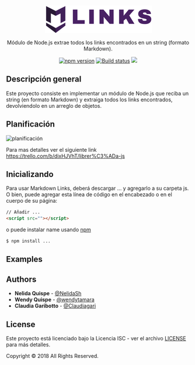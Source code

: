 <p align="center">
	<img src="demo/assets/images/logo.png">
	</img>
</p>
<p align="center">
Módulo de Node.js extrae todos los links encontrados en un string (formato Markdown).
</p>
<p align="center">
  <a href="https://badge.fury.io/js/sweetalert"><img src="https://badge.fury.io/js/sweetalert.svg" alt="npm version" height="18"></a>
  <a href="https://travis-ci.org/t4t5/sweetalert"><img src="https://travis-ci.org/t4t5/sweetalert.svg" alt="Build status"/><a>
  <a href="https://github.com/t4t5/sweetalert/blob/master/LICENSE">
    <img src="https://img.shields.io/github/license/t4t5/sweetalert.svg" />
  </a>
</p>

##  Descripción general

Este proyecto consiste en implementar un módulo de Node.js que reciba un string (en formato Markdown) y extraiga todos los links encontrados, devolviendolo en un arreglo de objetos.

## Planificación
![planificación](https://fotos.subefotos.com/72bcb5896fcea0ea64f88392f4b75898o.jpg)

Para mas detalles ver el siguiente link https://trello.com/b/dixHJVhT/librer%C3%ADa-js

##  Inicializando

Para usar Markdown Links, deberá descargar ... y agregarlo a su carpeta js. O bien, puede agregar esta línea de código en el encabezado o en el cuerpo de su página:
```html
// Añadir ...
<script src=""></script>
```
o puede instalar name usando [npm](https://npmjs.com/package/name)
```bash
$ npm install ...
```
## Examples

## Authors

- **Nelida Quispe** - [@NelidaSh](https://github.com/NelidaSh)
- **Wendy Quispe** - [@wendytamara](https://github.com/wendytamara)
- **Claudia Garibotto** - [@Claudiagari](https://github.com/Claudiagari)

## License

Este proyecto está licenciado bajo la Licencia ISC - ver el archivo [LICENSE](https://www.isc.org) para más detalles.

Copyright &copy; 2018 All Rights Reserved.
